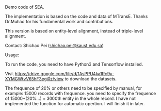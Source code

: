 Demo code of SEA.

The implementation is based on the code and data of MTransE. Thanks Dr.Muhao for his fundamental work and contributions.

This version is based on entity-level alignment, instead of triple-level alignment.

Contact: Shichao Pei (shichao.pei@kaust.edu.sa)

Usage:

To run the code, you need to have Python3 and Tensorflow installed.

Visit https://drive.google.com/file/d/1AsPPU4ka1Rc9u-XYMGWtvV65hF3egi0z/view to download the datasets.

The frequence of 20% or others need to be specified by manual, for example:
15000 records with frequence. you need to specify the frequence of 15000*(20%...) = 3000th entity in the whole record.
I have not implemented the function for automatic opertion. I will finish it in later.
